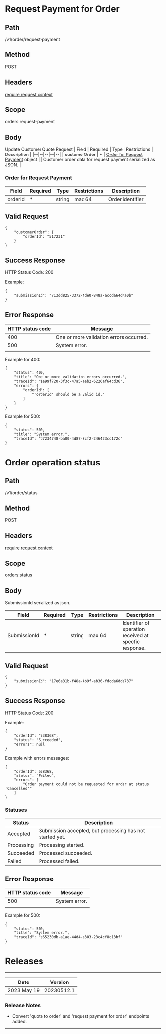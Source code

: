 # Request Payment for Order

## Path
/v1/order/request-payment

## Method

POST

## Headers

[require request context](https://github.com/dkhardwarecom/docs/blob/main/partnerApi/authentication.md#request-context)

## Scope
orders:request-payment

## Body
Update Customer Quote Request
| Field | Required | Type | Restrictions | Description |
|--|--|--|--|--|
| customerOrder | * | [Order for Request Payment](https://github.com/dkhardwarecom/docs/blob/main/partnerApi/orders/request-payment-for-order.md#order-for-request-payment) object |  | Customer order data for request payment serialized as JSON. |

### Order for Request Payment

| Field | Required | Type | Restrictions | Description |
|--|--|--|--|--|
| orderId | * | string  | max 64 |  Order identifier|

## Valid Request
```
{
	"customerOrder": {
		"orderId": "517231"
	}
}
```

## Success Response

HTTP Status Code: 200

Example:
```
{
    "submissionId": "713dd825-3372-4de0-848a-accda64d4a0b"
}
```

## Error Response


| HTTP status code | Message |
|--|--|
| 400 | One or more validation errors occurred. |
| 500 | System error. |
|  |  |

Example for 400:
```
{
    "status": 400,
    "title": "One or more validation errors occurred.",
    "traceId": "1e99f720-3f3c-47a5-aeb2-6226af64cd36",
    "errors": {
        "orderId": [
            "'orderId' should be a valid id."
        ]
    }
}
```

Example for 500:
```
{
    "status": 500,
    "title": "System error.",
    "traceId": "d7234748-ba00-4d87-8cf2-246423cc172c"
}
```

# Order operation status

## Path
/v1/order/status

## Method

POST

## Headers

[require request context](https://github.com/dkhardwarecom/docs/blob/main/partnerApi/authentication.md#request-context)


## Scope
orders:status

## Body

SubmissionId serialized as json.

| Field | Required | Type | Restrictions | Description |
|--|--|--|--|--|
| SubmissionId | * | string | max 64 | Identifier of operation received at specfic response. |

## Valid Request
```
{
    "submissionId": "17e6a31b-f48a-4b9f-ab36-fdcda6dda737"
}
```

## Success Response

HTTP Status Code: 200

Example:
```
{
    "orderId": "538368",
    "status": "Succeeded",
    "errors": null
}
```

Example with errors messages:
```
{
    "orderId": 538368,
    "status": "Failed",
    "errors": [
        "Order payment could not be requested for order at status 'Cancelled'"
    ]
}
```
### Statuses

| Status | Description |
|--|--|
| Accepted | Submission accepted, but processing has not started yet. |
| Processing | Processing started. |
| Succeeded | Processed succeeded. | 
| Failed | Processed failed. | 

## Error Response

| HTTP status code | Message |
|--|--|
| 500 | System error. |
|  |  |

Example for 500:
```
{
    "status": 500,
    "title": "System error.",
    "traceId": "e65230db-a1ae-44d4-a303-23c4cf8c13bf"
}
```

# Releases
-------------------------------
| Date | Version |
|--|--|
| 2023 May 19 | 20230512.1 |
### Release Notes
* Convert 'quote to order' and 'request payment for order' endpoints added.
-------------------------------
